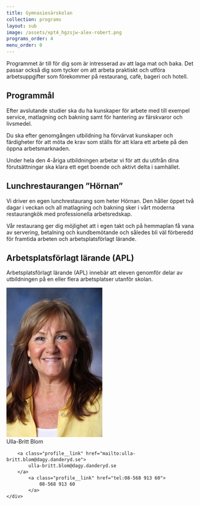 ```yaml
---
title: Gymnasiesärskolan
collection: programs
layout: sub
image: /assets/xpt4_hgzsjw-alex-robert.png
programs_order: 4
menu_order: 0
---
```


Programmet är till för dig som är intresserad av
att laga mat och baka. Det passar också dig som
tycker om att arbeta praktiskt och utföra arbetsuppgifter
som förekommer på restaurang, cafè, bageri
och hotell.

## Programmål

Efter avslutande studier ska du ha kunskaper för arbete
med till exempel service, matlagning och bakning samt
för hantering av färskvaror och livsmedel.

Du ska efter genomgången utbildning ha förvärvat kunskaper
och färdigheter för att möta de krav som ställs
för att klara ett arbete på den öppna arbetsmarknaden.

Under hela den 4-åriga utbildningen arbetar vi för att
du utifrån dina förutsättningar ska klara ett eget boende
och aktivt delta i samhället.

## Lunchrestaurangen ”Hörnan”

Vi driver en egen lunchrestaurang som heter Hörnan. Den
håller öppet två dagar i veckan och all matlagning och
bakning sker i vårt moderna restaurangkök med professionella
arbetsredskap.

Vår restaurang ger dig möjlighet att i egen takt och på
hemmaplan få vana av servering, betalning och kundbemötande
och således bli väl förberedd för framtida arbeten
och arbetsplatsförlagt lärande.

## Arbetsplatsförlagt lärande (APL)

Arbetsplatsförlagt lärande (APL) innebär att eleven genomför
delar av utbildningen på en eller flera arbetsplatser
utanför skolan.

<div class="profile">
	<img class="profile__image" src="/assets/UBB.png" alt="Ulla-Britt Blom">
	<div class="profile__info">
		<div class="profile__title">Ulla-Britt Blom</div>

		<a class="profile__link" href="mailto:ulla-britt.blom@dagy.danderyd.se">
			ulla-britt.blom@dagy.danderyd.se
		</a>
			<a class="profile__link" href="tel:08-568 913 60">
				08-568 913 60
			</a>
	</div>
</div>
